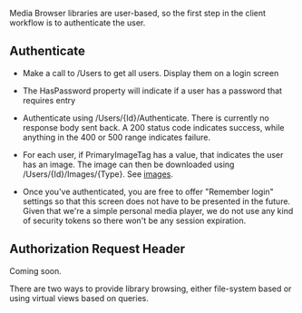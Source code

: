 Media Browser libraries are user-based, so the first step in the client workflow is to authenticate the user.

## Authenticate

* Make a call to /Users to get all users. Display them on a login screen

* The HasPassword property will indicate if a user has a password that requires entry

* Authenticate using /Users/{Id}/Authenticate. There is currently no response body sent back. A 200 status code indicates success, while anything in the 400 or 500 range indicates failure.

* For each user, if PrimaryImageTag has a value, that indicates the user has an image. The image can then be downloaded using /Users/{Id}/Images/{Type}. See [images](https://github.com/MediaBrowser/MediaBrowser/wiki/Images).

* Once you've authenticated, you are free to offer "Remember login" settings so that this screen does not have to be presented in the future. Given that we're a simple personal media player, we do not use any kind of security tokens so there won't be any session expiration.

## Authorization Request Header

Coming soon.

There are two ways to provide library browsing, either file-system based or using virtual views based on queries.

